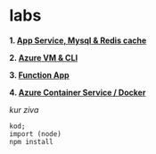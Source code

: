 # labs


**1. [App Service, Mysql & Redis cache](https://github.com/sulakova/labs/blob/master/AppService_with_Redis.md)**

**2. [Azure VM & CLI](https://github.com/sulakova/labs/blob/master/cli.md)**

**3. [Function App](https://github.com/sulakova/labs/blob/master/fct.md)**

**4. [Azure Container Service / Docker](https://github.com/sulakova/labs/blob/master/acs.md)**

_kur ziva_
```
kod;
import (node)
npm install
```
